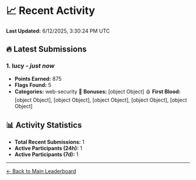 # 📈 Recent Activity

**Last Updated:** 6/12/2025, 3:30:24 PM UTC

## 🔥 Latest Submissions

### 1. lucy - *just now*
- **Points Earned:** 875
- **Flags Found:** 5
- **Categories:** web-security 🎯 **Bonuses:** [object Object] 🩸 **First Blood:** [object Object], [object Object], [object Object], [object Object], [object Object]

## 📊 Activity Statistics

- **Total Recent Submissions:** 1
- **Active Participants (24h):** 1
- **Active Participants (7d):** 1

---
[← Back to Main Leaderboard](README.md)